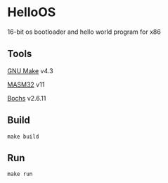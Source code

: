 # HelloOS
16-bit os bootloader and hello world program for x86

## Tools
[GNU Make](https://www.gnu.org/software/make/) v4.3

[MASM32](https://www.masm32.com/) v11

[Bochs](http://bochs.sourceforge.net/) v2.6.11

## Build
```
make build
```

## Run
```
make run
```
